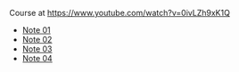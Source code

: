 Course at https://www.youtube.com/watch?v=0ivLZh9xK1Q

* [Note 01](https://github.com/thewoood/LaTeX-Tutorial-by-Michelle-Krummel-NOTES/blob/main/01.md)
* [Note 02](https://github.com/thewoood/LaTeX-Tutorial-by-Michelle-Krummel-NOTES/blob/main/02.md)
* [Note 03](https://github.com/thewoood/LaTeX-Tutorial-by-Michelle-Krummel-NOTES/blob/main/03.md)
* [Note 04](https://github.com/thewoood/LaTeX-Tutorial-by-Michelle-Krummel-NOTES/blob/main/04.md)
